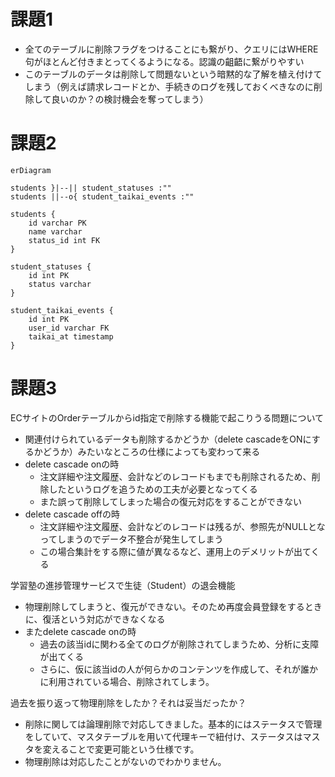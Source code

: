# 課題1

 - 全てのテーブルに削除フラグをつけることにも繋がり、クエリにはWHERE句がほとんど付きまとってくるようになる。認識の齟齬に繋がりやすい
 - このテーブルのデータは削除して問題ないという暗黙的な了解を植え付けてしまう（例えば請求レコードとか、手続きのログを残しておくべきなのに削除して良いのか？の検討機会を奪ってしまう）


# 課題2

```mermaid
erDiagram

students }|--|| student_statuses :""
students ||--o{ student_taikai_events :""

students {
    id varchar PK
    name varchar
    status_id int FK
}

student_statuses {
    id int PK
    status varchar
}

student_taikai_events {
    id int PK
    user_id varchar FK
    taikai_at timestamp
}

```

# 課題3

ECサイトのOrderテーブルからid指定で削除する機能で起こりうる問題について

 - 関連付けられているデータも削除するかどうか（delete cascadeをONにするかどうか）みたいなところの仕様によっても変わって来る
 - delete cascade onの時
   - 注文詳細や注文履歴、会計などのレコードもまでも削除されるため、削除したというログを追うための工夫が必要となってくる
   - また誤って削除してしまった場合の復元対応をすることができない
 - delete cascade offの時
   - 注文詳細や注文履歴、会計などのレコードは残るが、参照先がNULLとなってしまうのでデータ不整合が発生してしまう
   - この場合集計をする際に値が異なるなど、運用上のデメリットが出てくる


学習塾の進捗管理サービスで生徒（Student）の退会機能

 - 物理削除してしまうと、復元ができない。そのため再度会員登録をするときに、復活という対応ができなくなる
 - またdelete cascade onの時
   - 過去の該当idに関わる全てのログが削除されてしまうため、分析に支障が出てくる
   - さらに、仮に該当idの人が何らかのコンテンツを作成して、それが誰かに利用されている場合、削除されてしまう。


過去を振り返って物理削除をしたか？それは妥当だったか？

 - 削除に関しては論理削除で対応してきました。基本的にはステータスで管理をしていて、マスタテーブルを用いて代理キーで紐付け、ステータスはマスタを変えることで変更可能という仕様です。
 - 物理削除は対応したことがないのでわかりません。